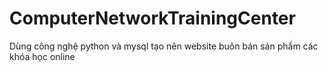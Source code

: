 # ComputerNetworkTrainingCenter
Dùng công nghệ python và mysql tạo nên website buôn bán sản phẩm các khóa học online 

